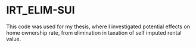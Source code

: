 # IRT_ELIM-SUI
This code was used for my thesis, where I investigated potential effects on home ownership rate, from elimination in taxation of self imputed rental value.
